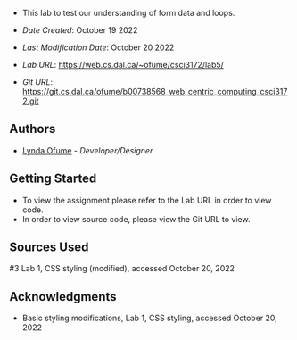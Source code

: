 * This lab to test our understanding of form data and loops.

* *Date Created*: October 19 2022
* *Last Modification Date*: October 20 2022
* *Lab URL*: <https://web.cs.dal.ca/~ofume/csci3172/lab5/>
* *Git URL*: <https://git.cs.dal.ca/ofume/b00738568_web_centric_computing_csci3172.git>

## Authors
* [Lynda Ofume](Ly863136@dal.ca) - *Developer/Designer*

## Getting Started

- To view the assignment please refer to the Lab URL in order to view code.
- In order to view source code, please view the Git URL to view.

## Sources Used

#3 Lab 1, CSS styling (modified), accessed October 20, 2022

## Acknowledgments

* Basic styling modifications, Lab 1, CSS styling, accessed October 20, 2022
